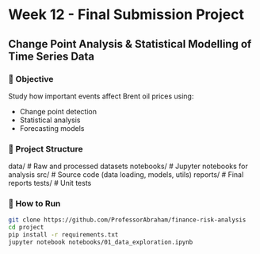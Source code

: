 # Week 12 - Final Submission Project
## Change Point Analysis & Statistical Modelling of Time Series Data

### 📌 Objective
Study how important events affect Brent oil prices using:
- Change point detection
- Statistical analysis
- Forecasting models

### 📂 Project Structure
data/ # Raw and processed datasets
notebooks/ # Jupyter notebooks for analysis
src/ # Source code (data loading, models, utils)
reports/ # Final reports
tests/ # Unit tests


### 🚀 How to Run
```bash
git clone https://github.com/ProfessorAbraham/finance-risk-analysis
cd project
pip install -r requirements.txt
jupyter notebook notebooks/01_data_exploration.ipynb
